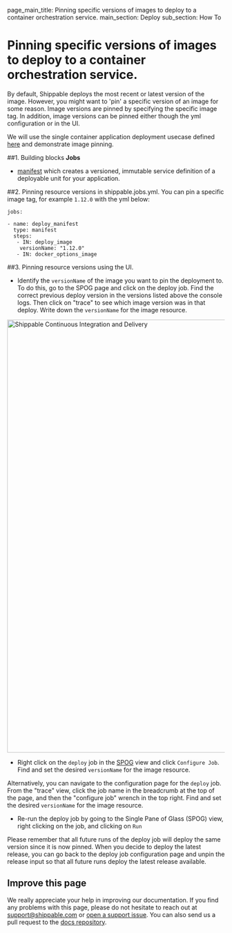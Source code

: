 page_main_title: Pinning specific versions of images to deploy to a container orchestration service.
main_section: Deploy
sub_section: How To

# Pinning specific versions of images to deploy to a container orchestration service.

By default, Shippable deploys the most recent or latest version of the image. However, you might want to 'pin' a specific version of an image for some reason. Image versions are pinned by specifying the specific image tag. In addition, image versions can be pinned either though the yml configuration or in the UI.

We will use the single container application deployment usecase defined [here](/deploy/deploy-mvp-1) and demonstrate image pinning.

##1. Building blocks
**Jobs**
- [manifest](/platform/workflow/job/manifest/) which creates a versioned, immutable service definition of a deployable unit for your application.

##2. Pinning resource versions in shippable.jobs.yml.
You can pin a specific image tag, for example `1.12.0` with the yml below:

```
jobs:

- name: deploy_manifest
  type: manifest
  steps:
   - IN: deploy_image
    versionName: "1.12.0"
   - IN: docker_options_image
```

##3. Pinning resource versions using the UI.

* Identify the `versionName` of the image you want to pin the deployment to. To do this, go to the SPOG page and click on the deploy job. Find the correct previous deploy version in the versions listed above the console logs.  Then click on "trace" to see which image version was in that deploy.  Write down the `versionName` for the image resource.

 <img src="/images/deploy/rollbackDeployTrace.png" alt="Shippable Continuous Integration and Delivery" style="width:1000px;vertical-align: middle;display: block;margin-left: auto;margin-right: auto;"/>

* Right click on the `deploy` job in the [SPOG](/platform/visibility/single-pane-of-glass-spog/) view and click `Configure Job`.
Find and set the desired `versionName` for the image resource.

Alternatively, you can navigate to the configuration page for the `deploy` job. From the "trace" view, click the job name in the breadcrumb at the top of the page, and then the "configure job" wrench in the top right. Find and set the desired `versionName` for the image resource.

* Re-run the deploy job by going to the Single Pane of Glass (SPOG) view, right clicking on the job, and clicking on `Run`

Please remember that all future runs of the deploy job will deploy the same version since it is now pinned. When you decide to deploy the latest release, you can go back to the deploy job configuration page and unpin the release input so that all future runs deploy the latest release available.

## Improve this page
We really appreciate your help in improving our documentation. If you find any problems with this page, please do not hesitate to reach out at [support@shippable.com](mailto:support@shippable.com) or [open a support issue](https://www.github.com/Shippable/support/issues). You can also send us a pull request to the [docs repository](https://www.github.com/Shippable/docs).
